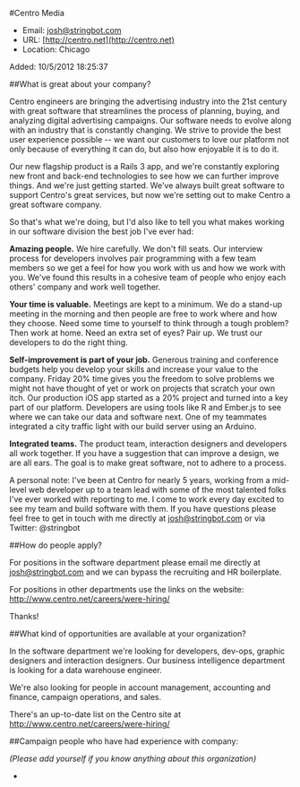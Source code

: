 
#Centro Media

* Email: [josh@stringbot.com](mailto:josh@stringbot.com)
* URL: [http://centro.net](http://centro.net)
* Location: Chicago

Added: 10/5/2012 18:25:37

##What is great about your company?

Centro engineers are bringing the advertising industry into the 21st century with great software that streamlines the process of planning, buying, and analyzing digital advertising campaigns. Our software needs to evolve along with an industry that is constantly changing. We strive to provide the best user experience possible -- we want our customers to love our platform not only because of everything it can do, but also how enjoyable it is to do it.



Our new flagship product is a Rails 3 app, and we're constantly exploring new front and back-end technologies to see how we can further improve things. And we're just getting started. We've always built great software to support Centro's great services, but now we're setting out to make Centro a great software company.



So that's what we're doing, but I'd also like to tell you what makes working in our software division the best job I've ever had:



**Amazing people.** We hire carefully. We don't fill seats. Our interview process for developers involves pair programming with a few team members so we get a feel for how you work with us and how we work with you. We've found this results in a cohesive team of people who enjoy each others' company and work well together.



**Your time is valuable.** Meetings are kept to a minimum. We do a stand-up meeting in the morning and then people are free to work where and how they choose. Need some time to yourself to think through a tough problem? Then work at home. Need an extra set of eyes? Pair up. We trust our developers to do the right thing.



**Self-improvement is part of your job.** Generous training and conference budgets help you develop your skills and increase your value to the company. Friday 20% time gives you the freedom to solve problems we might not have thought of yet or work on projects that scratch your own itch. Our production iOS app started as a 20% project and turned into a key part of our platform. Developers are using tools like R and Ember.js to see where we can take our data and software next. One of my teammates integrated a city traffic light with our build server using an Arduino.



**Integrated teams.** The product team, interaction designers and developers all work together. If you have a suggestion that can improve a design, we are all ears. The goal is to make great software, not to adhere to a process.



A personal note: I've been at Centro for nearly 5 years, working from a mid-level web developer up to a team lead with some of the most talented folks I've ever worked with reporting to me. I come to work every day excited to see my team and build software with them. If you have questions please feel free to get in touch with me directly at josh@stringbot.com or via Twitter: @stringbot

##How do people apply?

For positions in the software department please email me directly at josh@stringbot.com and we can bypass the recruiting and HR boilerplate.



For positions in other departments use the links on the website: http://www.centro.net/careers/were-hiring/



Thanks!

##What kind of opportunities are available at your organization?

In the software department we're looking for developers, dev-ops, graphic designers and interaction designers. Our business intelligence department is looking for a data warehouse engineer.



We're also looking for people in account management, accounting and finance, campaign operations, and sales.



There's an up-to-date list on the Centro site at http://www.centro.net/careers/were-hiring/

##Campaign people who have had experience with company:

*(Please add yourself if you know anything about this organization)*

* 


    